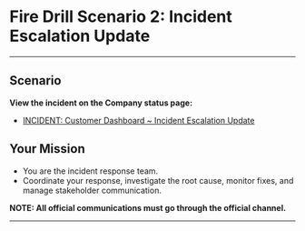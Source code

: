 # Fire Drill Scenario 2: Incident Escalation Update

---

## Scenario

**View the incident on the Company status page:**

- [INCIDENT: Customer Dashboard ~ Incident Escalation Update](https://ingwanelabs.github.io/status/tuesday-1440/)

## Your Mission

- You are the incident response team.
- Coordinate your response, investigate the root cause, monitor fixes, and manage stakeholder communication.

**NOTE: All official communications must go through the official channel.**

---
